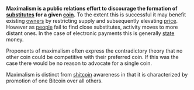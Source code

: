 **Maximalism is a public relations effort to discourage the formation of [substitutes](Substitution-Principle) for a given [coin](Glossary#coin).** To the extent this is successful it may benefit existing [owners](Glossary#owner) by restricting supply and subsequently elevating [price](Glossary#price). However as [people](Glossary#person) fail to find close substitutes, activity moves to more distant ones. In the case of electronic payments this is generally [state](Glossary#state) money.

Proponents of maximalism often express the contradictory theory that no other coin could be competitive with their preferred coin. If this was the case there would be no reason to advocate for a single coin.

Maximalism is distinct from [shitcoin](Shitcoin-Definition) awareness in that it is characterized by promotion of one Bitcoin over all others.